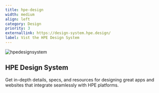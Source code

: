 ```yaml
---
title: hpe-design
width: medium
align: left
category: Design
priority: 3
externallink: https://design-system.hpe.design/
label: Vist the HPE Design System
---
```

![hpedesignsystem](/img/home/hpe-design-system.svg)

## HPE Design System
Get in-depth details, specs, and resources for designing great apps and websites that integrate seamlessly with HPE platforms.